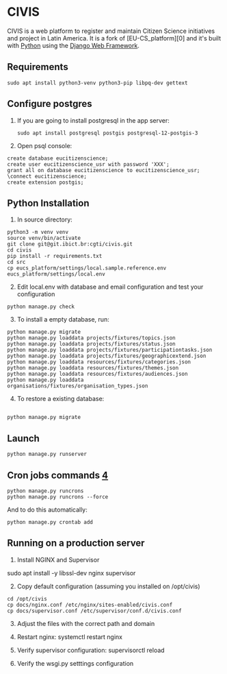 # CIVIS

CIVIS is a web platform to register and maintain Citizen Science initiatives and project in Latin America. 
It is a fork of [EU-CS_platform][0] and it's built with [Python][1] using the [Django Web Framework][2]. 

## Requirements

    sudo apt install python3-venv python3-pip libpq-dev gettext

## Configure postgres

1) If you are going to install postgresql in the app server:

   ```
   sudo apt install postgresql postgis postgresql-12-postgis-3
   ```
   
2) Open psql console:
```
create database eucitizenscience;
create user eucitizenscience_usr with password 'XXX';
grant all on database eucitizenscience to eucitizenscience_usr;
\connect eucitizenscience;
create extension postgis;
```
## Python Installation

1) In source directory:

```
python3 -m venv venv
source venv/bin/activate
git clone git@git.ibict.br:cgti/civis.git
cd civis
pip install -r requirements.txt
cd src
cp eucs_platform/settings/local.sample.reference.env eucs_platform/settings/local.env
```

2) Edit local.env with database and email configuration and test your configuration

```
python manage.py check
```

3) To install a empty database, run: 

```
python manage.py migrate
python manage.py loaddata projects/fixtures/topics.json
python manage.py loaddata projects/fixtures/status.json
python manage.py loaddata projects/fixtures/participationtasks.json
python manage.py loaddata projects/fixtures/geographicextend.json
python manage.py loaddata resources/fixtures/categories.json
python manage.py loaddata resources/fixtures/themes.json
python manage.py loaddata resources/fixtures/audiences.json
python manage.py loaddata organisations/fixtures/organisation_types.json
```

4) To restore a existing database:

```

python manage.py migrate
```

## Launch
```
python manage.py runserver
```

## Cron jobs commands [4]
```
python manage.py runcrons
python manage.py runcrons --force
```

And to do this automatically:
```
python manage.py crontab add
```

## Running on a production server

1) Install NGINX and Supervisor

sudo apt install -y libssl-dev nginx supervisor 

2) Copy default configuration (assuming you installed on /opt/civis)

```
cd /opt/civis
cp docs/nginx.conf /etc/nginx/sites-enabled/civis.conf
cp docs/supervisor.conf /etc/supervisor/conf.d/civis.conf  
```

3) Adjust the files with the correct path and domain

4) Restart nginx: systemctl restart nginx

5) Verify supervisor configuration: supervisorctl reload

6) Verify the wsgi.py setttings configuration 

[1]: https://eu-citizen.science/
[2]: https://www.python.org/
[3]: https://www.djangoproject.com/
[4]: https://pypi.org/project/django-crontab/ 